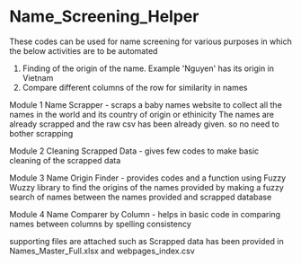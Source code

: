 # Name_Screening_Helper

These codes can be used for name screening for various purposes in which the below activities are to be automated
1. Finding of the origin of the name. Example 'Nguyen' has its origin in Vietnam
2. Compare different columns of the row for similarity in names

Module 1 Name Scrapper - scraps a baby names website to collect all the names in the world and its country of origin or ethinicity
  The names are already scrapped and the raw csv has been already given. so no need to bother scrapping

Module 2 Cleaning Scrapped Data - gives few codes to make basic cleaning of the scrapped data

Module 3 Name Origin Finder - provides codes and a function using Fuzzy Wuzzy library to find the origins of the names provided by making a fuzzy search of names between the names provided and scrapped database

Module 4 Name Comparer by Column - helps in basic code in comparing names between columns by spelling consistency

supporting files are attached such as
Scrapped data has been provided in Names_Master_Full.xlsx
and webpages_index.csv
